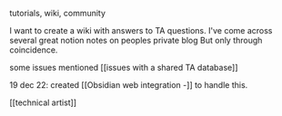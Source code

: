 tutorials, wiki, community

I want to create a wiki with answers to TA questions.
I've come across several great notion notes on peoples private blog
But only through  coincidence.

some issues mentioned [[issues with a shared TA database]]

19 dec 22: created [[Obsidian web integration -]] to handle this.

[[technical artist]]